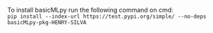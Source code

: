 To install basicMLpy run the following command on cmd: <br />
`pip install --index-url https://test.pypi.org/simple/ --no-deps basicMLpy-pkg-HENRY-SILVA`
